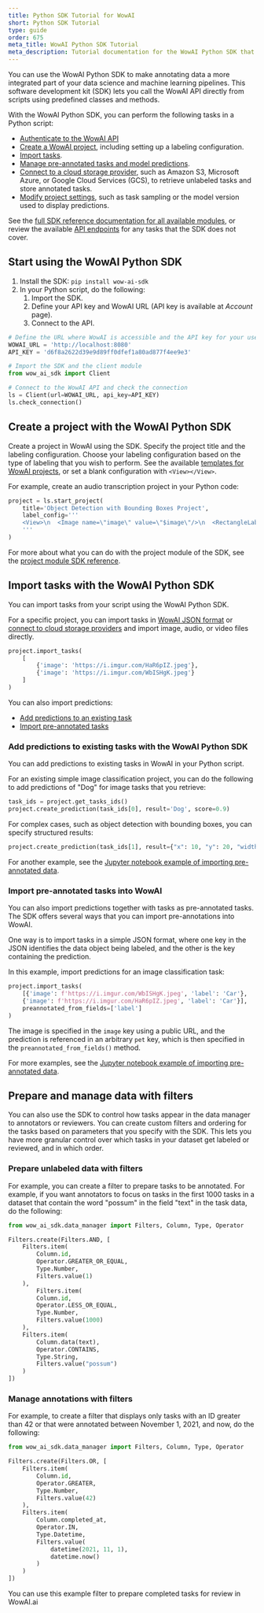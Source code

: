 ```yaml
---
title: Python SDK Tutorial for WowAI
short: Python SDK Tutorial
type: guide
order: 675
meta_title: WowAI Python SDK Tutorial
meta_description: Tutorial documentation for the WowAI Python SDK that covers how and why to use the SDK to easily include data labeling project creation and annotated task parsing in your data pipeline python scripts for data science and machine learning projects.
---
```


You can use the WowAI Python SDK to make annotating data a more integrated part of your data science and machine learning pipelines. This software development kit (SDK) lets you call the WowAI API directly from scripts using predefined classes and methods.

With the WowAI Python SDK, you can perform the following tasks in a Python script:

- [Authenticate to the WowAI API](#Start-using-the-WowAI-Python-SDK)
- [Create a WowAI project](#Create-a-project-with-the-WowAI-Python-SDK), including setting up a labeling configuration.
- [Import tasks](#Import-tasks-with-the-WowAI-Python-SDK).
- [Manage pre-annotated tasks and model predictions](#Add-predictions-to-existing-tasks-with-the-WowAI-Python-SDK).
- [Connect to a cloud storage provider](https://github.com/heartexlabs/wow-ai-sdk/blob/master/examples/annotate_data_from_gcs/annotate_data_from_gcs.ipynb), such as Amazon S3, Microsoft Azure, or Google Cloud Services (GCS), to retrieve unlabeled tasks and store annotated tasks.
- [Modify project settings](/sdk/project.html#wow_ai_sdk.project.Project.set_params), such as task sampling or the model version used to display predictions.

See the [full SDK reference documentation for all available modules](/sdk/index.html), or review the available [API endpoints](/api) for any tasks that the SDK does not cover.

## Start using the WowAI Python SDK

1. Install the SDK:
   `pip install wow-ai-sdk`
2. In your Python script, do the following:
   1. Import the SDK.
   2. Define your API key and WowAI URL (API key is available at _Account_ page).
   3. Connect to the API.

```python
# Define the URL where WowAI is accessible and the API key for your user account
WOWAI_URL = 'http://localhost:8080'
API_KEY = 'd6f8a2622d39e9d89ff0dfef1a80ad877f4ee9e3'

# Import the SDK and the client module
from wow_ai_sdk import Client

# Connect to the WowAI API and check the connection
ls = Client(url=WOWAI_URL, api_key=API_KEY)
ls.check_connection()
```

## Create a project with the WowAI Python SDK

Create a project in WowAI using the SDK. Specify the project title and the labeling configuration. Choose your labeling configuration based on the type of labeling that you wish to perform. See the available [templates for WowAI projects](/templates), or set a blank configuration with `<View></View>`.

For example, create an audio transcription project in your Python code:

```python
project = ls.start_project(
    title='Object Detection with Bounding Boxes Project',
    label_config='''
    <View>\n  <Image name=\"image\" value=\"$image\"/>\n  <RectangleLabels name=\"label\" toName=\"image\">\n    <Label value=\"Airplane\" background=\"green\"/>\n    <Label value=\"Car\" background=\"blue\"/>\n  </RectangleLabels>\n</View>\n
    '''
)
```

For more about what you can do with the project module of the SDK, see the [project module SDK reference](/sdk/project.html).

## Import tasks with the WowAI Python SDK

You can import tasks from your script using the WowAI Python SDK.

For a specific project, you can import tasks in [WowAI JSON format](tasks.html#Basic-WowAI-JSON-format) or [connect to cloud storage providers](https://github.com/heartexlabs/wow-ai-sdk/blob/master/examples/annotate_data_from_gcs/annotate_data_from_gcs.ipynb) and import image, audio, or video files directly.

```python
project.import_tasks(
    [
        {'image': 'https://i.imgur.com/HaR6pIZ.jpeg'},
        {'image': 'https://i.imgur.com/WbISHgK.jpeg'}
    ]
)
```

You can also import predictions:

- [Add predictions to an existing task](#Add-predictions-to-existing-tasks-with-the-WowAI-Python-SDK)
- [Import pre-annotated tasks](#Import-pre-annotated-tasks-into-WowAI)

### Add predictions to existing tasks with the WowAI Python SDK

You can add predictions to existing tasks in WowAI in your Python script.

For an existing simple image classification project, you can do the following to add predictions of "Dog" for image tasks that you retrieve:

```python
task_ids = project.get_tasks_ids()
project.create_prediction(task_ids[0], result='Dog', score=0.9)
```

For complex cases, such as object detection with bounding boxes, you can specify structured results:

```python
project.create_prediction(task_ids[1], result={"x": 10, "y": 20, "width": 30, "height": 40, "label": ["Dog"]}, score=0.9)
```

For another example, see the [Jupyter notebook example of importing pre-annotated data](https://github.com/heartexlabs/wow-ai-sdk/blob/master/examples/import_preannotations/import_preannotations.ipynb).

### Import pre-annotated tasks into WowAI

You can also import predictions together with tasks as pre-annotated tasks. The SDK offers several ways that you can import pre-annotations into WowAI.

One way is to import tasks in a simple JSON format, where one key in the JSON identifies the data object being labeled, and the other is the key containing the prediction.

In this example, import predictions for an image classification task:

```python
project.import_tasks(
    [{'image': f'https://i.imgur.com/WbISHgK.jpeg', 'label': 'Car'},
    {'image': f'https://i.imgur.com/HaR6pIZ.jpeg', 'label': 'Car'}],
    preannotated_from_fields=['label']
)
```

The image is specified in the `image` key using a public URL, and the prediction is referenced in an arbitrary `pet` key, which is then specified in the `preannotated_from_fields()` method.

For more examples, see the [Jupyter notebook example of importing pre-annotated data](https://github.com/heartexlabs/wow-ai-sdk/blob/master/examples/import_preannotations/import_preannotations.ipynb).

## Prepare and manage data with filters

You can also use the SDK to control how tasks appear in the data manager to annotators or reviewers. You can create custom filters and ordering for the tasks based on parameters that you specify with the SDK. This lets you have more granular control over which tasks in your dataset get labeled or reviewed, and in which order.

### Prepare unlabeled data with filters

For example, you can create a filter to prepare tasks to be annotated. For example, if you want annotators to focus on tasks in the first 1000 tasks in a dataset that contain the word "possum" in the field "text" in the task data, do the following:

```python
from wow_ai_sdk.data_manager import Filters, Column, Type, Operator

Filters.create(Filters.AND, [
    Filters.item(
        Column.id,
        Operator.GREATER_OR_EQUAL,
        Type.Number,
        Filters.value(1)
    ),
        Filters.item(
        Column.id,
        Operator.LESS_OR_EQUAL,
        Type.Number,
        Filters.value(1000)
    ),
    Filters.item(
        Column.data(text),
        Operator.CONTAINS,
        Type.String,
        Filters.value("possum")
    )
])
```

### Manage annotations with filters

For example, to create a filter that displays only tasks with an ID greater than 42 or that were annotated between November 1, 2021, and now, do the following:

```python
from wow_ai_sdk.data_manager import Filters, Column, Type, Operator

Filters.create(Filters.OR, [
    Filters.item(
        Column.id,
        Operator.GREATER,
        Type.Number,
        Filters.value(42)
    ),
    Filters.item(
        Column.completed_at,
        Operator.IN,
        Type.Datetime,
        Filters.value(
            datetime(2021, 11, 1),
            datetime.now()
        )
    )
])
```

You can use this example filter to prepare completed tasks for review in WowAI.ai
